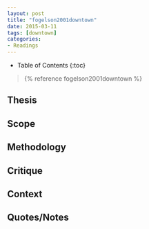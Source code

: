 ```yaml
---
layout: post
title: "fogelson2001downtown"
date: 2015-03-11
tags: [downtown]
categories:
- Readings
---
```

* Table of Contents
{:toc}

> {% reference fogelson2001downtown %}

## Thesis


## Scope


## Methodology


## Critique


## Context


## Quotes/Notes

